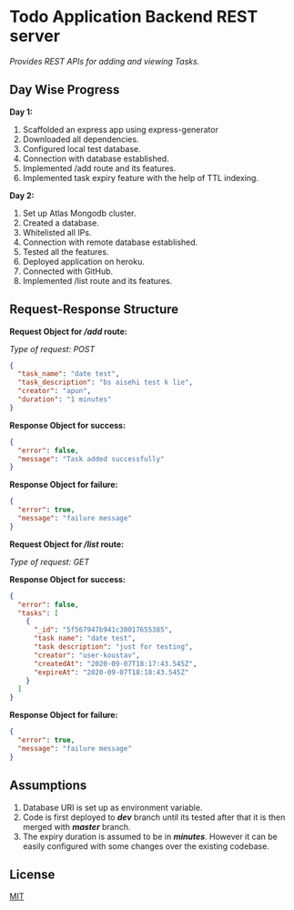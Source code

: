 # Todo Application Backend REST server

_Provides REST APIs for adding and viewing Tasks._

## Day Wise Progress

**Day 1:**

1.  Scaffolded an express app using express-generator
2.  Downloaded all dependencies.
3.  Configured local test database.
4.  Connection with database established.
5.  Implemented /add route and its features.
6.  Implemented task expiry feature with the help of TTL indexing.

**Day 2:**

1.  Set up Atlas Mongodb cluster.
2.  Created a database.
3.  Whitelisted all IPs.
4.  Connection with remote database established.
5.  Tested all the features.
6.  Deployed application on heroku.
7.  Connected with GitHub.
8.  Implemented /list route and its features.

## Request-Response Structure

**Request Object for _/add_ route:**

_Type of request: POST_

```json
{
  "task_name": "date test",
  "task_description": "bs aisehi test k lie",
  "creator": "apun",
  "duration": "1 minutes"
}
```

**Response Object for success:**

```json
{
  "error": false,
  "message": "Task added successfully"
}
```

**Response Object for failure:**

```json
{
  "error": true,
  "message": "failure message"
}
```

**Request Object for _/list_ route:**

_Type of request: GET_

**Response Object for success:**

```json
{
  "error": false,
  "tasks": [
    {
      "_id": "5f567947b941c30017655385",
      "task name": "date test",
      "task description": "just for testing",
      "creator": "user-koustav",
      "createdAt": "2020-09-07T18:17:43.545Z",
      "expireAt": "2020-09-07T18:18:43.545Z"
    }
  ]
}
```

**Response Object for failure:**

```json
{
  "error": true,
  "message": "failure message"
}
```

## Assumptions

1.  Database URI is set up as environment variable.
2.  Code is first deployed to **_dev_** branch until its tested after that it is then merged with **_master_** branch.
3.  The expiry duration is assumed to be in **_minutes_**. However it can be easily configured with some changes over the existing codebase.

## License

[MIT](https://choosealicense.com/licenses/mit/)
